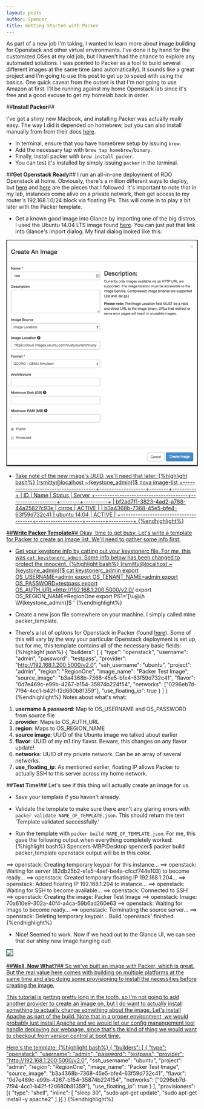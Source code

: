 ```yaml
---
layout: posts
author: Spencer
title: Getting Started with Packer
---
```


As part of a new job I'm taking, I wanted to learn more about image building
for Openstack and other virtual environments. I've done it by hand for the customized
OSes at my old job, but I haven't had the chance to explore any automated solutions.
I was pointed to Packer as a tool to build several different images at the same time (and automatically). It sounds like a great project and I'm going to use this post to
get up to speed with using the basics. One quick caveat from the outset is that
I'm not going to use Amazon at first. I'll be running against my home Openstack lab
since it's free and a good excuse to get my homelab back in order.

##**Install Packer**##

I've got a shiny new Macbook, and installing Packer was actually really easy.
The way I did it depended on homebrew, but you can also install manually from
from their docs [here](https://www.packer.io/intro/getting-started/setup.html).

* In terminal, ensure that you have homebrew setup by issuing ```brew```.
* Add the necessary tap with ```brew tap homebrew/binary```.
* Finally, install packer with ```brew install packer```.
* You can test it's installed by simply issuing ```packer``` in the terminal.

##**Get Openstack Ready**##
I run an all-in-one deployment of RDO Openstack at home. Obviously, there's a
million different ways to deploy, but [here](https://openstack.redhat.com/Quickstart)
and [here](https://openstack.redhat.com/Neutron_with_existing_external_network)
are the pieces that I followed. It's important to note that in my lab, instances
come alive on a private network, then get access to my router's 192.168.1.0/24 block
via floating IPs. This will come in to play a bit later with the Packer template.

* Get a known good image into Glance by importing one of the big distros. I used
the Ubuntu 14.04 LTS image found [here](https://cloud-images.ubuntu.com/trusty/current/trusty-server-cloudimg-amd64-disk1.img). You can just put that link into Glance's import dialog. My final dialog looked like this:
<a href="/img/posts/2015-02-14-getting-started-with-packer/glance-dialog.png">
  <img src="/img/posts/2015-02-14-getting-started-with-packer/glance-dialog.png" style="max-width:100%; border:solid 1px;"/>

* Take note of the new image's UUID, we'll need that later:
{%highlight bash%}
[rsmitty@localhost ~(keystone_admin)]$ nova image-list
+--------------------------------------+-------------------+--------+----------+
| ID                                   | Name              | Status | Server
+--------------------------------------+-------------------+--------+----------+
| bf2ad7f1-3823-4ad2-a788-44a25827c93e | cirros            | ACTIVE |
| b3a4368b-7368-45e5-bfe4-63f59d732c41 | ubuntu 14.04      | ACTIVE |
+--------------------------------------+-------------------+--------+----------+
{%endhighlight%}

##**Write Packer Template**##
Okay, time to get busy. Let's write a template for Packer to create an image list.
We'll need to gather some info first.

* Get your keystone info by catting out your keystonerc file. For me, this was
```cat keystonerc_admin```. Some info below has been changed to protect the innocent.
{%highlight bash%}
[rsmitty@localhost ~(keystone_admin)]$ cat keystonerc_admin
export OS_USERNAME=admin
export OS_TENANT_NAME=admin
export OS_PASSWORD=testpass
export OS_AUTH_URL=http://192.168.1.200:5000/v2.0/
export OS_REGION_NAME=RegionOne
export PS1='[\u@\h \W(keystone_admin)]\$ '
{%endhighlight%}

* Create a new json file somewhere on your machine. I simply called mine packer_template.

* There's a lot of options for Openstack in Packer (found [here](https://www.packer.io/docs/builders/openstack.html)). Some of this will
vary by the way your particular Openstack deployment is set up, but for me, this
template contains all of the necessary basic fields:
{%highlight json%}
{
  "builders": [
    {
      "type": "openstack",
      "username": "admin",
      "password": "testpass",
      "provider": "http://192.168.1.200:5000/v2.0",
      "ssh_username": "ubuntu",
      "project": "admin",
      "region": "RegionOne",
      "image_name": "Packer Test Image",
      "source_image": "b3a4368b-7368-45e5-bfe4-63f59d732c41",
      "flavor": "0d7e469c-e99b-4267-b154-35874b224f54",
      "networks": ["0296eb7d-7f94-4cc1-b42f-f2d680b81359"],
      "use_floating_ip": true
    }
  ]
}
{%endhighlight%}
Notes about what's what:

1. **username & password**: Map to OS_USERNAME and OS_PASSWORD from source file
2. **provider**: Maps to OS_AUTH_URL
3. **region**: Maps to OS_REGION_NAME
4. **source image**: UUID of the Ubuntu image we talked about earlier
5. **flavor**: UUID of my m1.tiny flavor. Beware, this changes on any flavor update!
6. **networks**: UUID of my private network. Can be an array of several networks.
7. **use_floating_ip**: As mentioned earlier, floating IP allows Packer to actually
SSH to this server across my home network.

##**Test Time!**##
Let's see if this thing will actually create an image for us.

* Save your template if you haven't already.

* Validate the template to make sure there aren't any glaring errors with
```packer validate NAME_OF_TEMPLATE.json```. This should return the text
'Template validated successfully.'

* Run the template with ```packer build NAME_OF_TEMPLATE.json```. For me, this
gave the following output when everything completely worked:
{%highlight bash%}
Spencers-MBP:Desktop spencer$ packer build packer_template
openstack output will be in this color.

==> openstack: Creating temporary keypair for this instance...
==> openstack: Waiting for server (82db25b2-e1a5-4aef-be4a-cfccf744e103) to become ready...
==> openstack: Created temporary floating IP 192.168.1.204...
==> openstack: Added floating IP 192.168.1.204 to instance...
==> openstack: Waiting for SSH to become available...
==> openstack: Connected to SSH!
==> openstack: Creating the image: Packer Test Image
==> openstack: Image: 70a610e9-302a-40f4-a4ca-59b6ad260e63
==> openstack: Waiting for image to become ready...
==> openstack: Terminating the source server...
==> openstack: Deleting temporary keypair...
Build 'openstack' finished.
{%endhighlight%}

* Nice! Seemed to work. Now if we head out to the Glance UI, we can see that our
shiny new image hanging out!
<a href="/img/posts/2015-02-14-getting-started-with-packer/image-present.png">
  <img src="/img/posts/2015-02-14-getting-started-with-packer/image-present.png" style="max-width:100%; border:solid 1px;"/>

##**Well, Now What?**##
So we've built an image with Packer, which is great. But the real value here comes
with building on multiple platforms at the same time and also doing some provisioning
to install the necessities before creating the image.

This tutorial is getting pretty long in the tooth, so I'm not going to add another provider to create an image on, but I do want to actually install something to actually change something about the image. Let's install Apache as part of the
build. Note that in a proper environment, we would probably just install Apache
and we would let our config manangement tool handle deploying our webpage, since
that's the kind of thing we would want to checkout from version control at boot
time.

Here's the template:
{%highlight bash%}
{
  "builders": [
    {
      "type": "openstack",
      "username": "admin",
      "password": "testpass",
      "provider": "http://192.168.1.200:5000/v2.0",
      "ssh_username": "ubuntu",
      "project": "admin",
      "region": "RegionOne",
      "image_name": "Packer Test Image",
      "source_image": "b3a4368b-7368-45e5-bfe4-63f59d732c41",
      "flavor": "0d7e469c-e99b-4267-b154-35874b224f54",
      "networks": ["0296eb7d-7f94-4cc1-b42f-f2d680b81359"],
      "use_floating_ip": true
    }
  ],
   "provisioners": [{
    "type": "shell",
    "inline": [
      "sleep 30",
      "sudo apt-get update",
      "sudo apt-get install -y apache2"
    ]
  }]
}
{%endhighlight%}
